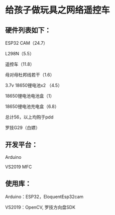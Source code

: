 # 给孩子做玩具之网络遥控车

## 硬件列表如下：

ESP32 CAM（24.7）

L298N（5.5）

遥控车（11.8）

母对母杜邦线若干（1.6）

3.7v 18650锂电池x2 （4.5）

18650锂电池电池盒（1）

18650锂电池充电盒（6.8）

总计56，以上均购于pdd

罗技G29（白嫖）

## 开发平台：

Arduino

VS2019 MFC

## 使用库：

Arduino：ESP32，EloquentEsp32cam

VS2019：OpenCV, 罗技方向盘SDK

